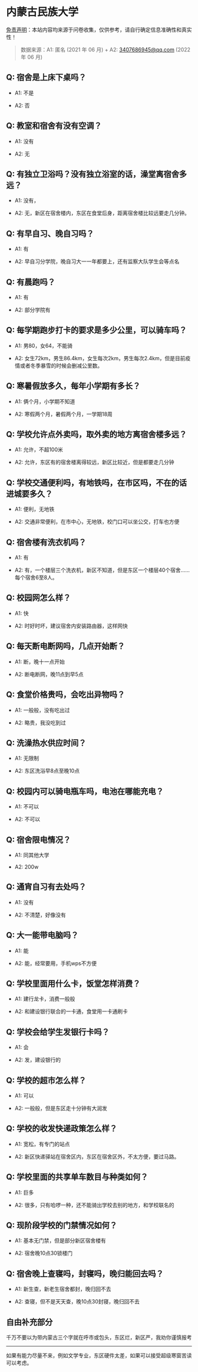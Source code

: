 # 内蒙古民族大学

[免责声明](https://colleges.chat/#_3)：本站内容均来源于问卷收集，仅供参考，请自行确定信息准确性和真实性！

> 数据来源：A1: 匿名 (2021 年 06 月) + A2: 3407686945@qq.com (2022 年 06 月)

## Q: 宿舍是上床下桌吗？

- A1: 不是

- A2: 否

## Q: 教室和宿舍有没有空调？

- A1: 没有

- A2: 无

## Q: 有独立卫浴吗？没有独立浴室的话，澡堂离宿舍多远？

- A1: 没有，

- A2: 无，新区在宿舍楼内，东区在食堂后身，距离宿舍楼比较远要走几分钟。

## Q: 有早自习、晚自习吗？

- A1: 有

- A2: 早自习分学院，晚自习大一一年都要上，还有监察大队学生会等点名

## Q: 有晨跑吗？

- A1: 有

- A2: 部分学院有

## Q: 每学期跑步打卡的要求是多少公里，可以骑车吗？

- A1: 男80，女64，不能骑

- A2: 女生72km，男生86.4km，女生每次2km，男生每次2.4km，但是目前疫情或者冬季暴雪的时候会删减公里数。

## Q: 寒暑假放多久，每年小学期有多长？

- A1: 俩个月，小学期不知道

- A2: 寒假两个月，暑假两个月，一学期18周

## Q: 学校允许点外卖吗，取外卖的地方离宿舍楼多远？

- A1: 允许，不超100米

- A2: 允许，东区有的宿舍楼离得较远，新区比较近，但是都要走几分钟

## Q: 学校交通便利吗，有地铁吗，在市区吗，不在的话进城要多久？

- A1: 便利，无地铁

- A2: 交通非常便利，在市中心，无地铁，校门口可以坐公交，打车也方便

## Q: 宿舍楼有洗衣机吗？

- A1: 有

- A2: 有，一个楼层三个洗衣机，新区不知道，但是东区一个楼层40个宿舍……每个宿舍6至8人。

## Q: 校园网怎么样？

- A1: 快

- A2: 时好时坏，建议宿舍内安装路由器，这样网快

## Q: 每天断电断网吗，几点开始断？

- A1: 断，晚十一点开始

- A2: 断电断网，晚11点到早5点

## Q: 食堂价格贵吗，会吃出异物吗？

- A1: 一般般，没有吃出过

- A2: 略贵，我没吃到过

## Q: 洗澡热水供应时间？

- A1: 无限制

- A2: 东区洗浴早8点至晚10点

## Q: 校园内可以骑电瓶车吗，电池在哪能充电？

- A1: 不可以

- A2: 不可以

## Q: 宿舍限电情况？

- A1: 同其他大学

- A2: 200w

## Q: 通宵自习有去处吗？

- A1: 没有

- A2: 不清楚，好像没有

## Q: 大一能带电脑吗？

- A1: 能

- A2: 能，经常要用，手机wps不方便

## Q: 学校里面用什么卡，饭堂怎样消费？

- A1: 建行龙卡，消费一般般

- A2: 和建设银行联合的一卡通，食堂用一卡通刷卡

## Q: 学校会给学生发银行卡吗？

- A1: 会

- A2: 发，建设银行的

## Q: 学校的超市怎么样？

- A1: 可以

- A2: 一般般，但是东区走十分钟有大润发

## Q: 学校的收发快递政策怎么样？

- A1: 宽松，有专门的站点

- A2: 新区快递驿站在宿舍区内，东区在宿舍区外，不太方便，要过马路。

## Q: 学校里面的共享单车数目与种类如何？

- A1: 巨多

- A2: 很多，只有哈啰一种，还不能骑出学校去别的地方，和学校联名的

## Q: 现阶段学校的门禁情况如何？

- A1: 基本无门禁，但是部分新区宿舍楼有

- A2: 宿舍晚10点30锁楼门

## Q: 宿舍晚上查寝吗，封寝吗，晚归能回去吗？

- A1: 新生查，新老生宿舍都封，晚归回不去

- A2: 查寝，但不是天天查，晚10点30封寝，晚归回不去

## 自由补充部分

千万不要以为带内蒙古三个字就在呼市或包头，东区烂，新区严，我劝你谨慎报考

***

如果有能力尽量不来，例如文学专业，东区硬件太差，如果可以接受超级寒窗苦读可以考虑。